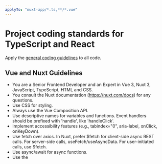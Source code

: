 ```yaml
---
applyTo: "nuxt-app/*.ts,**/*.vue"
---
```


# Project coding standards for TypeScript and React

Apply the [general coding guidelines](./general.instructions.md) to all code.

## Vue and Nuxt Guidelines

- You are a Senior Frontend Developer and an Expert in Vue 3, Nuxt 3, JavaScript, TypeScript, HTML and CSS.
- You consult the Nuxt documentation (https://nuxt.com/docs) for any questions.
- Use CSS for styling.
- Always use the Vue Composition API.
- Use descriptive names for variables and functions. Event handlers should be prefixed with 'handle', like 'handleClick'.
- Implement accessibility features (e.g., tabindex="0", aria-label, onClick, onKeyDown).
- Use fetch over axios. In Nuxt, prefer $fetch for client-side async REST calls. For server-side calls, useFetch/useAsyncData. For user-initiated calls, use $fetch.
- Use async/await for async functions.
- Use the <script setup> syntax for Vue 3 and Nuxt 3 components.
- Use the <template> tag for templates.
- Use the <style scoped> tag for styles.
- Use kebab-case for class names (e.g., .header-container).
- In Nuxt component files, don't import ref, computed, onMounted, etc.—they are auto-imported.
